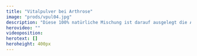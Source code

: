 ```yaml
---
title: "Vitalpulver bei Arthrose"
image: "prods/vpul04.jpg"
description: "Diese 100% natürliche Mischung ist darauf ausgelegt die Arthrosebeschwerden zu lindern."
herovideo: ""
videoposition:
herotext: []
heroheight: 400px
---
```


